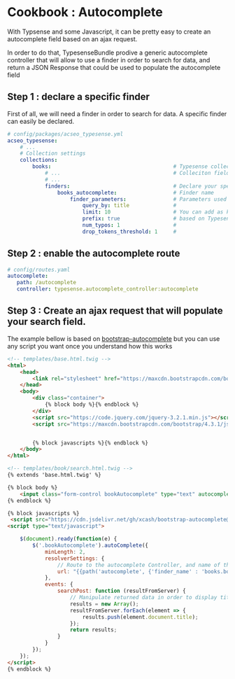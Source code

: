 # Cookbook : Autocomplete

With Typsense and some Javascript, it can be pretty easy to create an autocomplete field based on an ajax request.

In order to do that, TypesenseBundle prodive a generic autocomplete controller that will allow to use a finder in order 
to search for data, and return a JSON Response that could be used to populate the autocomplete field

## Step 1 : declare a specific finder

First of all, we will need a finder in order to search for data. A specific finder can easily be declared.

```yaml
# config/packages/acseo_typesense.yml
acseo_typesense:
    # ...
    # Collection settings
    collections:
        books:                                       # Typesense collection name
            # ...                                    # Colleciton fields definition
            # ...
            finders:                                 # Declare your specific finder
                books_autocomplete:                  # Finder name
                    finder_parameters:               # Parameters used by the finder
                        query_by: title              #
                        limit: 10                    # You can add as key / valuesspecifications
                        prefix: true                 # based on Typesense Request 
                        num_typos: 1                 #
                        drop_tokens_threshold: 1     #
```

## Step 2 : enable the autocomplete route

```yaml
# config/routes.yaml
autocomplete:
   path: /autocomplete
   controller: typesense.autocomplete_controller:autocomplete
```

## Step 3 : Create an ajax request that will populate your search field.

The example bellow is based on [bootstrap-autocomplete](https://github.com/xcash/bootstrap-autocomplete) but you can use any script you want once you understand how this works

```html
<!-- templates/base.html.twig -->
<html>
    <head>
        <link rel="stylesheet" href="https://maxcdn.bootstrapcdn.com/bootstrap/4.3.1/css/bootstrap.min.css">
    </head>
    <body>
        <div class="container">
            {% block body %}{% endblock %}
        </div>
        <script src="https://code.jquery.com/jquery-3.2.1.min.js"></script>
        <script src="https://maxcdn.bootstrapcdn.com/bootstrap/4.3.1/js/bootstrap.min.js"></script>


        {% block javascripts %}{% endblock %}
    </body>
</html>
```

```html
<!-- templates/book/search.html.twig -->
{% extends 'base.html.twig' %}

{% block body %}
    <input class="form-control bookAutocomplete" type="text" autocomplete="off">
{% endblock %}

{% block javascripts %}
 <script src="https://cdn.jsdelivr.net/gh/xcash/bootstrap-autocomplete@v2.3.7/dist/latest/bootstrap-autocomplete.min.js"></script>
<script type="text/javascript">

    $(document).ready(function(e) {
        $('.bookAutocomplete').autoComplete({
            minLength: 2,
            resolverSettings: {
                // Route to the autocomplete Controller, and name of the finder to use
                url: "{{path('autocomplete', {'finder_name' : 'books.books_autocomplete'})}}",
            },
            events: {
                searchPost: function (resultFromServer) {
                    // Manipulate returned data in order to display title in the search result
                    results = new Array();
                    resultFromServer.forEach(element => {
                        results.push(element.document.title);
                    });
                    return results;
                }
            }
        });
    });
</script>
{% endblock %}
```
